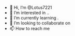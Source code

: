 - 👋 Hi, I’m @Lotus7221
- 👀 I’m interested in .. 
- 🌱 I’m currently learning . 
- 💞️ I’m looking to collaborate on   
- 📫 How to reach me    
 
